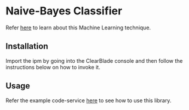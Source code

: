 # Naive-Bayes Classifier

Refer [here](https://en.wikipedia.org/wiki/Naive_Bayes_classifier) to learn about this Machine Learning technique.

## Installation

Import the ipm by going into the ClearBlade console and then follow the instructions below on how to invoke it.

## Usage

Refer the example code-service [here](code/services/NaiveBayesSmokeTest/NaiveBayesSmokeTest.js) to see how to use this library.
